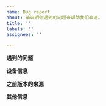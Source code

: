 ```yaml
---
name: Bug report
about: 请说明你遇到的问题来帮助我们改进。
title: ''
labels: ''
assignees: ''

---
```


**遇到的问题**
<!-- 请在这里详细描述你遇到的问题。 -->

**设备信息**
<!-- 请说明你手机的品牌、型号及Android版本。 -->

**之前版本的来源**
<!-- 请说明是否为首次安装、从本项目提供的旧版本更新而来，或是其他情况。 -->

**其他信息**
<!-- 其他可能相关的信息。 -->
